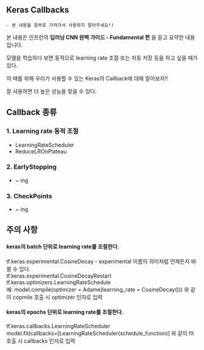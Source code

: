 ## Keras Callbacks

    - 본 내용을 함부로 가져가서 사용하지 말아주세요!!
  
 본 내용은 인프런의 **딥러닝 CNN 완벽 가이드 - Fundamental 편** 을 듣고 요약한 내용입니다.


모델을 학습하다 보면 동적으로 learning rate 조절 또는 자동 저장 등을 하고 싶을 때가 있다.

이 때를 위해 우리가 사용할 수 있는 Keras의 Callback에 대해 알아보자!!

잘 사용하면 더 높은 성능을 찾을 수 있다. 

## Callback 종류
### 1. Learning rate 동적 조절
- LearningRateScheduler
- ReduceLROnPlateau 

### 2. EarlyStopping
- ~ ing



### 3. CheckPoints
- ~ ing




## 주의 사항

#### keras의 batch 단위로 learning rate를 조절한다.
tf.keras.experimental.CosineDecay                    -     experimental 이름의 의미처럼  언제든지 바뀔 수 있다.  
tf.keras.experimental.CosineDecayRestart   
tf.keras.optimizers.LearningRateSchedule    
예: model.compile(optimizer = Adame(learning_rate = CosineDecay()))  와 같이 copmile 호출 시 optimizer 인자로 입력  

#### keras의 epochs 단위로 learning rate를 조절한다.
tf.keras.callbacks.LearningRateScheduler  
model.fit(callbacks=[LearningRateScheduler(schedule_function)] 와 같이 fit 호출 시 callbacks 인자로 입력  
